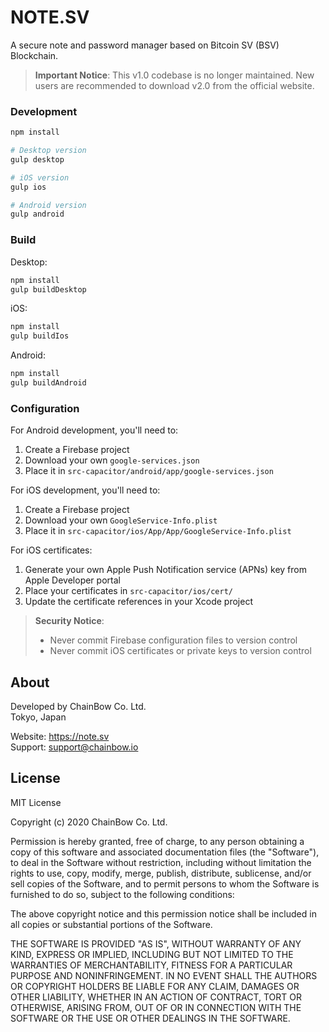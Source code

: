 # NOTE.SV

A secure note and password manager based on Bitcoin SV (BSV) Blockchain.

> **Important Notice**: This v1.0 codebase is no longer maintained. New users are recommended to download v2.0 from the official website.

### Development
```bash
npm install

# Desktop version
gulp desktop

# iOS version
gulp ios

# Android version
gulp android
```

### Build

Desktop:
```bash
npm install
gulp buildDesktop
```

iOS:
```bash
npm install
gulp buildIos
```

Android:
```bash
npm install
gulp buildAndroid
```

### Configuration

For Android development, you'll need to:
1. Create a Firebase project
2. Download your own `google-services.json`
3. Place it in `src-capacitor/android/app/google-services.json`

For iOS development, you'll need to:
1. Create a Firebase project
2. Download your own `GoogleService-Info.plist`
3. Place it in `src-capacitor/ios/App/App/GoogleService-Info.plist`

For iOS certificates:
1. Generate your own Apple Push Notification service (APNs) key from Apple Developer portal
2. Place your certificates in `src-capacitor/ios/cert/`
3. Update the certificate references in your Xcode project

> **Security Notice**: 
> - Never commit Firebase configuration files to version control
> - Never commit iOS certificates or private keys to version control

## About

Developed by ChainBow Co. Ltd.  
Tokyo, Japan

Website: https://note.sv  
Support: support@chainbow.io

## License

MIT License

Copyright (c) 2020 ChainBow Co. Ltd.

Permission is hereby granted, free of charge, to any person obtaining a copy
of this software and associated documentation files (the "Software"), to deal
in the Software without restriction, including without limitation the rights
to use, copy, modify, merge, publish, distribute, sublicense, and/or sell
copies of the Software, and to permit persons to whom the Software is
furnished to do so, subject to the following conditions:

The above copyright notice and this permission notice shall be included in all
copies or substantial portions of the Software.

THE SOFTWARE IS PROVIDED "AS IS", WITHOUT WARRANTY OF ANY KIND, EXPRESS OR
IMPLIED, INCLUDING BUT NOT LIMITED TO THE WARRANTIES OF MERCHANTABILITY,
FITNESS FOR A PARTICULAR PURPOSE AND NONINFRINGEMENT. IN NO EVENT SHALL THE
AUTHORS OR COPYRIGHT HOLDERS BE LIABLE FOR ANY CLAIM, DAMAGES OR OTHER
LIABILITY, WHETHER IN AN ACTION OF CONTRACT, TORT OR OTHERWISE, ARISING FROM,
OUT OF OR IN CONNECTION WITH THE SOFTWARE OR THE USE OR OTHER DEALINGS IN THE
SOFTWARE.